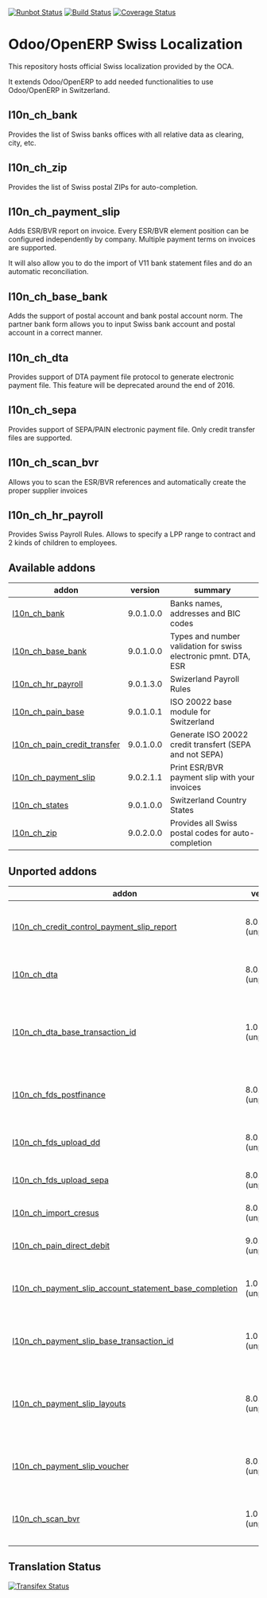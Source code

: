 [![Runbot Status](https://runbot.odoo-community.org/runbot/badge/flat/125/9.0.svg)](https://runbot.odoo-community.org/runbot/repo/github-com-oca-l10n-switzerland-125)
[![Build Status](https://travis-ci.org/OCA/l10n-switzerland.svg?branch=9.0)](https://travis-ci.org/OCA/l10n-switzerland)
[![Coverage Status](https://coveralls.io/repos/OCA/l10n-switzerland/badge.svg?branch=9.0)](https://coveralls.io/r/OCA/l10n-switzerland?branch=7.0)


Odoo/OpenERP Swiss Localization
===============================

This repository hosts official Swiss localization provided by the OCA.

It extends Odoo/OpenERP to add needed functionalities to use Odoo/OpenERP in Switzerland.


l10n_ch_bank
------------

Provides the list of Swiss banks offices with all relative data as clearing, city, etc.


l10n_ch_zip
-----------

Provides the list of Swiss postal ZIPs for auto-completion.


l10n_ch_payment_slip
--------------------

Adds ESR/BVR report on invoice. Every ESR/BVR element position can be configured independently by company.
Multiple payment terms on invoices are supported.

It will also allow you to do the import of V11 bank statement files and do an automatic reconciliation.


l10n_ch_base_bank
-----------------

Adds the support of postal account and bank postal account norm.
The partner bank form allows you to input Swiss bank account and postal account in a correct manner.


l10n_ch_dta
-----------

Provides support of DTA payment file protocol to generate electronic payment file.
This feature will be deprecated around the end of 2016.


l10n_ch_sepa
------------

Provides support of SEPA/PAIN electronic payment file.
Only credit transfer files are supported.


l10n_ch_scan_bvr
----------------

Allows you to scan the ESR/BVR references and automatically create the proper supplier invoices

l10n_ch_hr_payroll
------------------

Provides Swiss Payroll Rules.
Allows to specify a LPP range to contract and 2 kinds of children to employees.

[//]: # (addons)
Available addons
----------------
addon | version | summary
--- | --- | ---
[l10n_ch_bank](l10n_ch_bank/) | 9.0.1.0.0 | Banks names, addresses and BIC codes
[l10n_ch_base_bank](l10n_ch_base_bank/) | 9.0.1.0.0 | Types and number validation for swiss electronic pmnt. DTA, ESR
[l10n_ch_hr_payroll](l10n_ch_hr_payroll/) | 9.0.1.3.0 | Swizerland Payroll Rules
[l10n_ch_pain_base](l10n_ch_pain_base/) | 9.0.1.0.1 | ISO 20022 base module for Switzerland
[l10n_ch_pain_credit_transfer](l10n_ch_pain_credit_transfer/) | 9.0.1.0.0 | Generate ISO 20022 credit transfert (SEPA and not SEPA)
[l10n_ch_payment_slip](l10n_ch_payment_slip/) | 9.0.2.1.1 | Print ESR/BVR payment slip with your invoices
[l10n_ch_states](l10n_ch_states/) | 9.0.1.0.0 | Switzerland Country States
[l10n_ch_zip](l10n_ch_zip/) | 9.0.2.0.0 | Provides all Swiss postal codes for auto-completion

Unported addons
---------------
addon | version | summary
--- | --- | ---
[l10n_ch_credit_control_payment_slip_report](l10n_ch_credit_control_payment_slip_report/) | 8.0.1.3.0 (unported) | Print BVR/ESR slip related to credit control
[l10n_ch_dta](l10n_ch_dta/) | 8.0.1.0.1 (unported) | Electronic payment file for Swiss bank (DTA)
[l10n_ch_dta_base_transaction_id](l10n_ch_dta_base_transaction_id/) | 1.0 (unported) | Switzerland - Bank Payment File (DTA) Transaction ID Compatibility
[l10n_ch_fds_postfinance](l10n_ch_fds_postfinance/) | 8.0.1.0 (unported) | Download files and import bank statements from FDS
[l10n_ch_fds_upload_dd](l10n_ch_fds_upload_dd/) | 8.0.1.0 (unported) | Upload Direct Debit files to FDS PostFinance
[l10n_ch_fds_upload_sepa](l10n_ch_fds_upload_sepa/) | 8.0.1.0 (unported) | Upload SEPA files to FDS PostFinance
[l10n_ch_import_cresus](l10n_ch_import_cresus/) | 8.0.1.0.0 (unported) | Account Import Cresus
[l10n_ch_pain_direct_debit](l10n_ch_pain_direct_debit/) | 9.0.1.0.0 (unported) | Generate ISO 20022 direct debits
[l10n_ch_payment_slip_account_statement_base_completion](l10n_ch_payment_slip_account_statement_base_completion/) | 1.0 (unported) | Switzerland - BVR/ESR Bank statement Completion
[l10n_ch_payment_slip_base_transaction_id](l10n_ch_payment_slip_base_transaction_id/) | 1.0 (unported) | Switzerland - BVR/ESR Transaction ID Compatibility
[l10n_ch_payment_slip_layouts](l10n_ch_payment_slip_layouts/) | 8.0.0.1.0 (unported) | Add new BVR/ESR payment slip layouts like invoice with slip on same document
[l10n_ch_payment_slip_voucher](l10n_ch_payment_slip_voucher/) | 8.0.1.0.0 (unported) | Import Payment Slip (BVR/ESR) into vouchers
[l10n_ch_scan_bvr](l10n_ch_scan_bvr/) | 1.0 (unported) | Switzerland - Scan ESR/BVR to create invoices

[//]: # (end addons)

Translation Status
------------------
[![Transifex Status](https://www.transifex.com/projects/p/OCA-l10n-switzerland-9-0/chart/image_png)](https://www.transifex.com/projects/p/OCA-l10n-switzerland-9-0)

